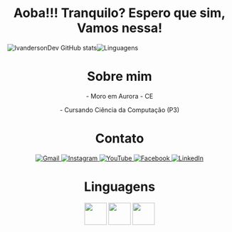 <h1 align="center">Aoba!!! Tranquilo? Espero que sim, Vamos nessa!</h1>

<div align="center">
  <div style="display: flex; align-items: center;">
    <img src="https://github-readme-stats.vercel.app/api?username=IvandersonDev&show_icons=true&theme=radical" alt="IvandersonDev GitHub stats" />
    <img src="https://github-readme-stats.vercel.app/api/top-langs/?username=IvandersonDev&layout=compact&theme=radical" alt="Linguagens" />
  </div>
</div>

<h1 align="center">Sobre mim</h1>
<p align="center">
-  Moro em Aurora - CE
</p>
<p align="center">
-  Cursando Ciência da Computação (P3)
</p>

<h1 align="center">Contato</h1>
<div align="center">
  <a href="mailto:ivandersontrabalho@gmail.com">
    <img src="https://img.shields.io/badge/Gmail-D14836?style=for-the-badge&logo=gmail&logoColor=white" alt="Gmail" />
   <a href="https://www.instagram.com/ivan_advace/">
    <img src="https://img.shields.io/badge/Instagram-E4405F?style=for-the-badge&logo=instagram&logoColor=white" alt="Instagram" />
    <a href="https://www.youtube.com/channel/UC7pLXgclNezNeyVPM3nKReA">
    <img src="https://img.shields.io/badge/YouTube-FF0000?style=for-the-badge&logo=youtube&logoColor=white" alt="YouTube" />
     <a href="https://www.facebook.com/profile.php?id=100023287093966">
    <img src="https://img.shields.io/badge/Facebook-1877F2?style=for-the-badge&logo=facebook&logoColor=white" alt="Facebook" />
       <a href="https://www.linkedin.com/in/ivanderson-amaral-0645b2193/">
    <img src="https://img.shields.io/badge/LinkedIn-0077B5?style=for-the-badge&logo=linkedin&logoColor=white" alt="LinkedIn" />
  </a>
  </a>
</div>
</p>

<h1 align="center">Linguagens</h1>
<p align="center">
<img height=50 src="https://cdn.jsdelivr.net/gh/devicons/devicon/icons/python/python-original.svg"/>
<img height=50 src="https://cdn.jsdelivr.net/gh/devicons/devicon/icons/java/java-original.svg"/>
<img height=50 src="https://cdn.jsdelivr.net/gh/devicons/devicon/icons/html5/html5-original.svg"/>
</p>
